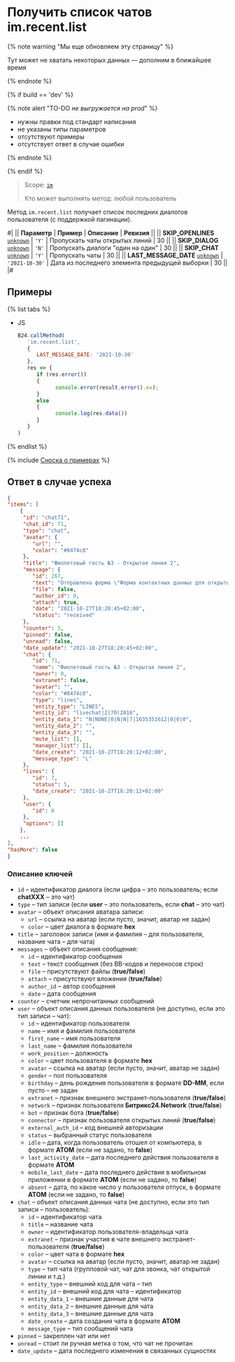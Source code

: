 # Получить список чатов im.recent.list

{% note warning "Мы еще обновляем эту страницу" %}

Тут может не хватать некоторых данных — дополним в ближайшее время

{% endnote %}

{% if build == 'dev' %}

{% note alert "TO-DO _не выгружается на prod_" %}

- нужны правки под стандарт написания
- не указаны типы параметров
- отсутствуют примеры
- отсутствует ответ в случае ошибки

{% endnote %}

{% endif %}

> Scope: [`im`](../scopes/permissions.md)
>
> Кто может выполнять метод: любой пользователь

Метод `im.recent.list` получает список последних диалогов пользователя (с поддержкой пагинации).

#|
|| **Параметр** | **Пример** | **Описание** | **Ревизия** ||
|| **SKIP_OPENLINES**
[`unknown`](../data-types.md) | `'Y'` | Пропускать чаты открытых линий | 30 ||
|| **SKIP_DIALOG**
[`unknown`](../data-types.md) | `'N'` | Пропускать диалоги "один на один" | 30 ||
|| **SKIP_CHAT**
[`unknown`](../data-types.md) | `'Y'` | Пропускать чаты | 30 ||
|| **LAST_MESSAGE_DATE**
[`unknown`](../data-types.md) | `'2021-10-30'` | Дата из последнего элемента предыдущей выборки | 30 ||
|#

## Примеры

{% list tabs %}

- JS

   ```js
   B24.callMethod(
      'im.recent.list',
      {
         LAST_MESSAGE_DATE: '2021-10-30'
      },
      res => {
         if (res.error())
         {
               console.error(result.error().ex);
         }
         else
         {
               console.log(res.data())
         }
      }
   )
   ```

{% endlist %}

{% include [Сноска о примерах](../../_includes/examples.md) %}

## Ответ в случае успеха

```json
{
"items": [
    {
     "id": "chat71",
     "chat_id": 71,
     "type": "chat",
     "avatar": {
        "url": "",
        "color": "#8474c8"
     },
     "title": "Фиолетовый гость №3 - Открытая линия 2",
     "message": {
        "id": 267,
        "text": "Отправлена форма \"Форма контактных данных для открытых линий\" [Вложение]",
        "file": false,
        "author_id": 0,
        "attach": true,
        "date": "2021-10-27T18:20:45+02:00",
        "status": "received"
     },
     "counter": 3,
     "pinned": false,
     "unread": false,
     "date_update": "2021-10-27T18:20:45+02:00",
     "chat": {
        "id": 71,
        "name": "Фиолетовый гость №3 - Открытая линия 2",
        "owner": 0,
        "extranet": false,
        "avatar": "",
        "color": "#8474c8",
        "type": "lines",
        "entity_type": "LINES",
        "entity_id": "livechat|2|70|2016",
        "entity_data_1": "N|NONE|0|N|N|7|1635351612|0|0|0",
        "entity_data_2": "",
        "entity_data_3": "",
        "mute_list": [],
        "manager_list": [],
        "date_create": "2021-10-27T18:20:12+02:00",
        "message_type": "L"
     },
     "lines": {
        "id": 7,
        "status": 5,
        "date_create": "2021-10-27T18:20:12+02:00"
     },
     "user": {
        "id": 0
     },
     "options": []
    },
    ...
],
"hasMore": false
}
```

### Описание ключей

- `id` – идентификатор диалога (если цифра – это пользователь; если **chatXXX** – это чат)
- `type` – тип записи (если **user** – это пользователь, если **chat** – это чат)
- `avatar` – объект описания аватара записи:
  - `url` – ссылка на аватар (если пусто, значит, аватар не задан)
  - `color` – цвет диалога в формате **hex**
- `title` – заголовок записи (имя и фамилия – для пользователя, название чата – для чата)
- `messages` – объект описания сообщения:
  - `id` – идентификатор сообщения
  - `text` – текст сообщения (без BB-кодов и переносов строк)
  - `file` – присутствуют файлы (**true/false**)
  - `attach` – присутствуют вложения (**true/false**)
  - `author_id` – автор сообщения
  - `date` – дата сообщения
- `counter` – счетчик непрочитанных сообщений
- `user` – объект описания данных пользователя (не доступно, если это тип записи – чат):
  - `id` – идентификатор пользователя
  - `name` – имя и фамилия пользователя
  - `first_name` – имя пользователя
  - `last_name` – фамилия пользователя
  - `work_position` – должность
  - `color` – цвет пользователя в формате **hex**
  - `avatar` – ссылка на аватар (если пусто, значит, аватар не задан)
  - `gender` – пол пользователя
  - `birthday` – день рождения пользователя в формате **DD-MM**, если пусто – не задан
  - `extranet` – признак внешнего экстранет-пользователя (**true/false**)
  - `network` – признак пользователя **Битрикс24.Network** (**true/false**)
  - `bot` – признак бота (**true/false**)
  - `connector` – признак пользователя открытых линий (**true/false**)
  - `external_auth_id` – код внешней авторизации
  - `status` – выбранный статус пользователя
  - `idle` – дата, когда пользователь отошел от компьютера, в формате **АТОМ** (если не задано, то **false**)
  - `last_activity_date` – дата последнего действия пользователя в формате **АТОМ**
  - `mobile_last_date` – дата последнего действия в мобильном приложении в формате **АТОМ** (если не задано, то **false**)
  - `absent` – дата, по какое число у пользователя отпуск, в формате **АТОМ** (если не задано, то **false**)
- `chat` – объект описания данных чата (не доступно, если это тип записи – пользователь):
  - `id` – идентификатор чата
  - `title` – название чата
  - `owner` – идентификатор пользователя-владельца чата
  - `extranet` – признак участия в чате внешнего экстранет-пользователя (**true/false**)
  - `color` – цвет чата в формате **hex**
  - `avatar` – ссылка на аватар (если пусто, значит, аватар не задан)
  - `type` – тип чата (групповой чат, чат для звонка, чат открытой линии и т.д.)
  - `entity_type` – внешний код для чата – тип
  - `entity_id` – внешний код для чата – идентификатор
  - `entity_data_1` – внешние данные для чата
  - `entity_data_2` – внешние данные для чата
  - `entity_data_3` – внешние данные для чата
  - `date_create` – дата создания чата в формате **АТОМ**
  - `message_type` – тип сообщений чата
- `pinned` – закреплен чат или нет
- `unread` – стоит ли ручная метка о том, что чат не прочитан
- `date_update` – дата последнего изменения в связанных сущностях